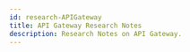 ```yaml
---
id: research-APIGateway
title: API Gateway Research Notes
description: Research Notes on API Gateway.
---
```


